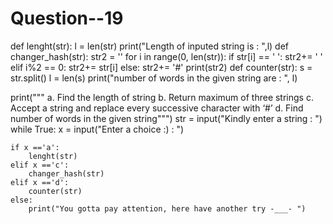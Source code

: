 # Question--19
def lenght(str):
    l = len(str)
    print("Length of inputed string is : ",l)
def changer_hash(str):
    str2 = ''
    for i in range(0, len(str)):
        if str[i] == ' ':
            str2+= ' '
        elif i%2 == 0:
            str2+= str[i]
        else:
            str2+= '#'
    print(str2)
def counter(str):
    s = str.split()
    l = len(s)
    print("number of words in the given string are : ", l)


print("""
a. Find the length of string
b. Return maximum of three strings
c. Accept a string and replace every successive character with ‘#’ 
d. Find number of words in the given string""")
str = input("Kindly enter a string : ")
while True:
    x = input("Enter a choice :) : ")
    
    if x =='a':
        lenght(str)
    elif x =='c':
        changer_hash(str)
    elif x =='d':
        counter(str)      
    else:
        print("You gotta pay attention, here have another try -___- ")  
